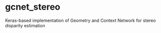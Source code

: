 # gcnet_stereo
 Keras-based implementation of Geometry and Context Network for stereo disparity estimation
